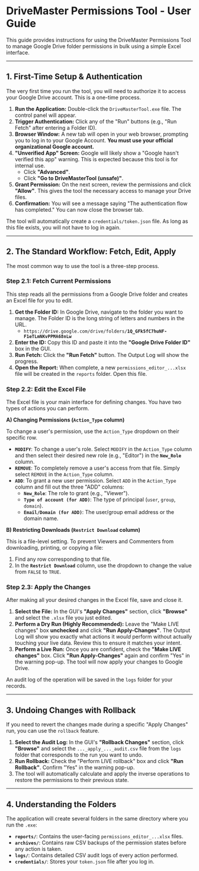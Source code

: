 # DriveMaster Permissions Tool - User Guide

This guide provides instructions for using the DriveMaster Permissions Tool to manage Google Drive folder permissions in bulk using a simple Excel interface.

---

## 1. First-Time Setup & Authentication

The very first time you run the tool, you will need to authorize it to access your Google Drive account. This is a one-time process.

1.  **Run the Application:** Double-click the `DriveMasterTool.exe` file. The control panel will appear.
2.  **Trigger Authentication:** Click any of the "Run" buttons (e.g., "Run Fetch" after entering a Folder ID).
3.  **Browser Window:** A new tab will open in your web browser, prompting you to log in to your Google Account. **You must use your official organizational Google account.**
4.  **"Unverified App" Screen:** Google will likely show a "Google hasn't verified this app" warning. This is expected because this tool is for internal use.
    * Click **"Advanced"**.
    * Click **"Go to DriveMasterTool (unsafe)"**.
5.  **Grant Permission:** On the next screen, review the permissions and click **"Allow"**. This gives the tool the necessary access to manage your Drive files.
6.  **Confirmation:** You will see a message saying "The authentication flow has completed." You can now close the browser tab.

The tool will automatically create a `credentials/token.json` file. As long as this file exists, you will not have to log in again.

---

## 2. The Standard Workflow: Fetch, Edit, Apply

The most common way to use the tool is a three-step process.

### Step 2.1: Fetch Current Permissions

This step reads all the permissions from a Google Drive folder and creates an Excel file for you to edit.

1.  **Get the Folder ID:** In Google Drive, navigate to the folder you want to manage. The Folder ID is the long string of letters and numbers in the URL.
    * `https://drive.google.com/drive/folders/`**`1Q_GFk5fC7huNF-F1eTLmNKvPPMA68nLw`**
2.  **Enter the ID:** Copy this ID and paste it into the **"Google Drive Folder ID"** box in the GUI.
3.  **Run Fetch:** Click the **"Run Fetch"** button. The Output Log will show the progress.
4.  **Open the Report:** When complete, a new `permissions_editor_...xlsx` file will be created in the `reports` folder. Open this file.

### Step 2.2: Edit the Excel File

The Excel file is your main interface for defining changes. You have two types of actions you can perform.

**A) Changing Permissions (`Action_Type` column)**

To change a user's permission, use the `Action_Type` dropdown on their specific row.

* **`MODIFY`**: To change a user's role. Select `MODIFY` in the `Action_Type` column and then select their desired new role (e.g., "Editor") in the **`New_Role`** column.
* **`REMOVE`**: To completely remove a user's access from that file. Simply select `REMOVE` in the `Action_Type` column.
* **`ADD`**: To grant a new user permission. Select `ADD` in the `Action_Type` column and fill out the three "ADD" columns:
    * **`New_Role`**: The role to grant (e.g., "Viewer").
    * **`Type of account (for ADD)`**: The type of principal (`user`, `group`, `domain`).
    * **`Email/Domain (for ADD)`**: The user/group email address or the domain name.

**B) Restricting Downloads (`Restrict Download` column)**

This is a file-level setting. To prevent Viewers and Commenters from downloading, printing, or copying a file:

1.  Find any row corresponding to that file.
2.  In the **`Restrict Download`** column, use the dropdown to change the value from `FALSE` to `TRUE`.

### Step 2.3: Apply the Changes

After making all your desired changes in the Excel file, save and close it.

1.  **Select the File:** In the GUI's **"Apply Changes"** section, click **"Browse"** and select the `.xlsx` file you just edited.
2.  **Perform a Dry Run (Highly Recommended):** Leave the "Make LIVE changes" box **unchecked** and click **"Run Apply-Changes"**. The Output Log will show you exactly what actions it *would* perform without actually touching your live data. Review this to ensure it matches your intent.
3.  **Perform a Live Run:** Once you are confident, check the **"Make LIVE changes"** box. Click **"Run Apply-Changes"** again and confirm "Yes" in the warning pop-up. The tool will now apply your changes to Google Drive.

An audit log of the operation will be saved in the `logs` folder for your records.

---

## 3. Undoing Changes with Rollback

If you need to revert the changes made during a specific "Apply Changes" run, you can use the `rollback` feature.

1.  **Select the Audit Log:** In the GUI's **"Rollback Changes"** section, click **"Browse"** and select the `..._apply_..._audit.csv` file from the `logs` folder that corresponds to the run you want to undo.
2.  **Run Rollback:** Check the "Perform LIVE rollback" box and click **"Run Rollback"**. Confirm "Yes" in the warning pop-up.
3.  The tool will automatically calculate and apply the inverse operations to restore the permissions to their previous state.

---

## 4. Understanding the Folders

The application will create several folders in the same directory where you run the `.exe`:

* **`reports/`**: Contains the user-facing `permissions_editor_...xlsx` files.
* **`archives/`**: Contains raw CSV backups of the permission states before any action is taken.
* **`logs/`**: Contains detailed CSV audit logs of every action performed.
* **`credentials/`**: Stores your `token.json` file after you log in.